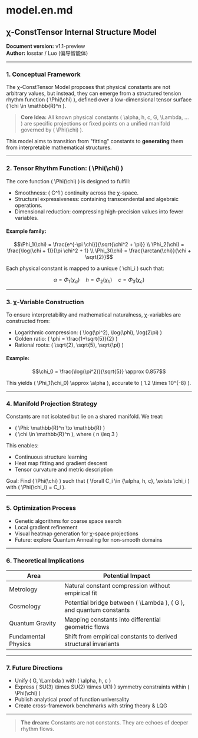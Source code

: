 # model.en.md

## χ-ConstTensor Internal Structure Model

**Document version:** v1.1-preview  
**Author:** losstar / Luo (偏导智能体)

---

### 1. Conceptual Framework

The χ-ConstTensor Model proposes that physical constants are not arbitrary values, but instead, they can emerge from a structured tension rhythm function \( \Phi(\chi) \), defined over a low-dimensional tensor surface \( \chi \in \mathbb{R}^n \).

> **Core Idea:** All known physical constants \( \alpha, h, c, G, \Lambda, ... \) are specific projections or fixed points on a unified manifold governed by \( \Phi(\chi) \).

This model aims to transition from "fitting" constants to **generating** them from interpretable mathematical structures.

---

### 2. Tensor Rhythm Function: \( \Phi(\chi) \)

The core function \( \Phi(\chi) \) is designed to fulfill:

- Smoothness: \( C^1 \) continuity across the χ-space.
- Structural expressiveness: containing transcendental and algebraic operations.
- Dimensional reduction: compressing high-precision values into fewer variables.

#### Example family:
```math
\Phi_1(\chi) = \frac{e^{-\pi \chi}}{\sqrt{\chi^2 + \pi}} \\
\Phi_2(\chi) = \frac{\log(\chi + 1)}{\pi \chi^2 + 1} \\
\Phi_3(\chi) = \frac{\arctan(\chi)}{\chi + \sqrt{2}}
```

Each physical constant is mapped to a unique \( \chi_i \) such that:
```math
\alpha = \Phi_1(\chi_\alpha) \quad h = \Phi_2(\chi_h) \quad c = \Phi_3(\chi_c)
```

---

### 3. χ-Variable Construction

To ensure interpretability and mathematical naturalness, χ-variables are constructed from:

- Logarithmic compression: \( \log(\pi^2), \log(\phi), \log(2\pi) \)
- Golden ratio: \( \phi = \frac{1+\sqrt{5}}{2} \)
- Rational roots: \( \sqrt{2}, \sqrt{5}, \sqrt{\pi} \)

#### Example:
```math
\chi_0 = \frac{\log(\pi^2)}{\sqrt{5}} \approx 0.857
```
This yields \( \Phi_1(\chi_0) \approx \alpha \), accurate to \( 1.2 \times 10^{-8} \).

---

### 4. Manifold Projection Strategy

Constants are not isolated but lie on a shared manifold. We treat:

- \( \Phi: \mathbb{R}^n \to \mathbb{R} \)
- \( \chi \in \mathbb{R}^n \), where \( n \leq 3 \)

This enables:
- Continuous structure learning
- Heat map fitting and gradient descent
- Tensor curvature and metric description

Goal: Find \( \Phi(\chi) \) such that \( \forall C_i \in \{\alpha, h, c\}, \exists \chi_i \) with \( \Phi(\chi_i) = C_i \).

---

### 5. Optimization Process

- Genetic algorithms for coarse space search
- Local gradient refinement
- Visual heatmap generation for χ-space projections
- Future: explore Quantum Annealing for non-smooth domains

---

### 6. Theoretical Implications

| Area                  | Potential Impact                                                      |
|-----------------------|-------------------------------------------------------------------------|
| Metrology             | Natural constant compression without empirical fit                      |
| Cosmology             | Potential bridge between \( \Lambda \), \( G \), and quantum constants    |
| Quantum Gravity       | Mapping constants into differential geometric flows                     |
| Fundamental Physics   | Shift from empirical constants to derived structural invariants         |

---

### 7. Future Directions

- Unify \( G, \Lambda \) with \( \alpha, h, c \)
- Express \( SU(3) \times SU(2) \times U(1) \) symmetry constraints within \( \Phi(\chi) \)
- Publish analytical proof of function universality
- Create cross-framework benchmarks with string theory & LQG

---

> **The dream:** Constants are not constants. They are echoes of deeper rhythm flows.

